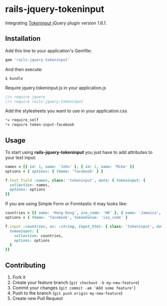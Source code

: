 # rails-jquery-tokeninput

Integrating [Tokeninput](http://loopj.com/jquery-tokeninput/) jQuery plugin version 1.6.1.

## Installation

Add this line to your application's Gemfile:

```ruby
gem 'rails-jquery-tokeninput'
```

And then execute:

    $ bundle

Require jquery.tokeninput.js in your application.js

```js
//= require jquery
//= require rails-jquery-tokeninput
```

Add the stylesheets you want to use in your application.css

```css
*= require_self
*= require token-input-facebook
```

## Usage

To start using **rails-jquery-tokeninput** you just have to add attributes to your text input:

```ruby
names = [{ id: 1, name: 'John' }, { id: 2, name: 'Mike' }]
options = { options: { theme: 'facebook' } }

f.text_field :names, class: 'tokeninput', data: { tokeninput: {
  collection: names,
  options: options
}}
```

If you are using Simple Form or Formtastic it may looks like:

```ruby
countries = [{ name: 'Hong Kong', iso_code: 'HK' }, { name: 'Jamaica', iso_code: 'JM' }]
options = { theme: 'facebook', tokenValue: 'iso_code' }

f.input :countries, as: :string, input_html: { class: 'tokeninput', data: {
  tokeninput: {
    collection: countries,
    options: options
  }
}}
```

## Contributing

1. Fork it
2. Create your feature branch (`git checkout -b my-new-feature`)
3. Commit your changes (`git commit -am 'Add some feature'`)
4. Push to the branch (`git push origin my-new-feature`)
5. Create new Pull Request
